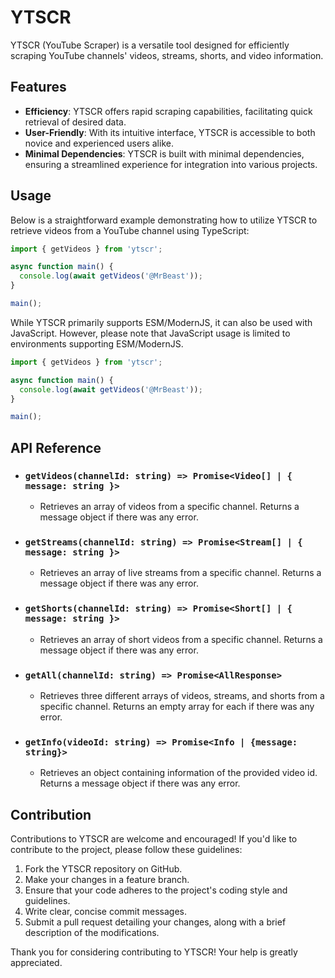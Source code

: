 # YTSCR

YTSCR (YouTube Scraper) is a versatile tool designed for efficiently scraping YouTube channels' videos, streams, shorts, and video information.

## Features

- **Efficiency**: YTSCR offers rapid scraping capabilities, facilitating quick retrieval of desired data.
- **User-Friendly**: With its intuitive interface, YTSCR is accessible to both novice and experienced users alike.
- **Minimal Dependencies**: YTSCR is built with minimal dependencies, ensuring a streamlined experience for integration into various projects.

## Usage

Below is a straightforward example demonstrating how to utilize YTSCR to retrieve videos from a YouTube channel using TypeScript:

```typescript
import { getVideos } from 'ytscr';

async function main() {
  console.log(await getVideos('@MrBeast'));
}

main();
```

While YTSCR primarily supports ESM/ModernJS, it can also be used with JavaScript. However, please note that JavaScript usage is limited to environments supporting ESM/ModernJS.

```javascript
import { getVideos } from 'ytscr';

async function main() {
  console.log(await getVideos('@MrBeast'));
}

main();
```

## API Reference

- ### `getVideos(channelId: string) => Promise<Video[] | { message: string }>`

  - Retrieves an array of videos from a specific channel. Returns a message object if there was any error.

- ### `getStreams(channelId: string) => Promise<Stream[] | { message: string }>`

  - Retrieves an array of live streams from a specific channel. Returns a message object if there was any error.

- ### `getShorts(channelId: string) => Promise<Short[] | { message: string }>`

  - Retrieves an array of short videos from a specific channel. Returns a message object if there was any error.

- ### `getAll(channelId: string) => Promise<AllResponse>`

  - Retrieves three different arrays of videos, streams, and shorts from a specific channel. Returns an empty array for each if there was any error.

- ### `getInfo(videoId: string) => Promise<Info | {message: string}>`
  - Retrieves an object containing information of the provided video id. Returns a message object if there was any error.

## Contribution

Contributions to YTSCR are welcome and encouraged! If you'd like to contribute to the project, please follow these guidelines:

1. Fork the YTSCR repository on GitHub.
2. Make your changes in a feature branch.
3. Ensure that your code adheres to the project's coding style and guidelines.
4. Write clear, concise commit messages.
5. Submit a pull request detailing your changes, along with a brief description of the modifications.

Thank you for considering contributing to YTSCR! Your help is greatly appreciated.
